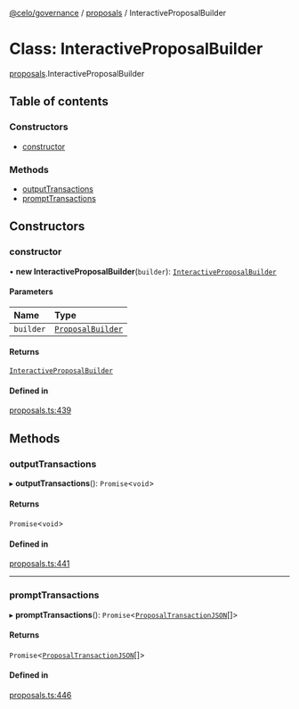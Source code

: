 [@celo/governance](../README.md) / [proposals](../modules/proposals.md) / InteractiveProposalBuilder

# Class: InteractiveProposalBuilder

[proposals](../modules/proposals.md).InteractiveProposalBuilder

## Table of contents

### Constructors

- [constructor](proposals.InteractiveProposalBuilder.md#constructor)

### Methods

- [outputTransactions](proposals.InteractiveProposalBuilder.md#outputtransactions)
- [promptTransactions](proposals.InteractiveProposalBuilder.md#prompttransactions)

## Constructors

### constructor

• **new InteractiveProposalBuilder**(`builder`): [`InteractiveProposalBuilder`](proposals.InteractiveProposalBuilder.md)

#### Parameters

| Name | Type |
| :------ | :------ |
| `builder` | [`ProposalBuilder`](proposals.ProposalBuilder.md) |

#### Returns

[`InteractiveProposalBuilder`](proposals.InteractiveProposalBuilder.md)

#### Defined in

[proposals.ts:439](https://github.com/celo-org/developer-tooling/blob/master/packages/sdk/governance/src/proposals.ts#L439)

## Methods

### outputTransactions

▸ **outputTransactions**(): `Promise`\<`void`\>

#### Returns

`Promise`\<`void`\>

#### Defined in

[proposals.ts:441](https://github.com/celo-org/developer-tooling/blob/master/packages/sdk/governance/src/proposals.ts#L441)

___

### promptTransactions

▸ **promptTransactions**(): `Promise`\<[`ProposalTransactionJSON`](../interfaces/proposals.ProposalTransactionJSON.md)[]\>

#### Returns

`Promise`\<[`ProposalTransactionJSON`](../interfaces/proposals.ProposalTransactionJSON.md)[]\>

#### Defined in

[proposals.ts:446](https://github.com/celo-org/developer-tooling/blob/master/packages/sdk/governance/src/proposals.ts#L446)
